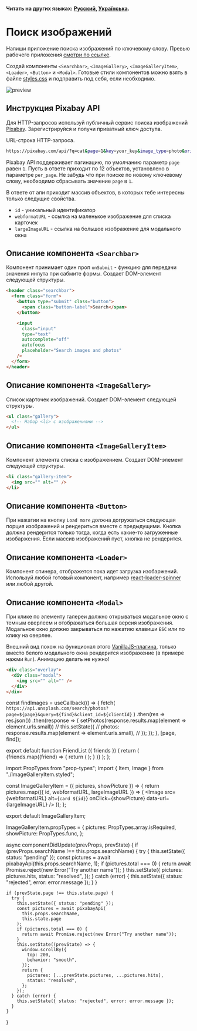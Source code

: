 **Читать на других языках: [Русский](README.md), [Українська](README.ua.md).**

# Поиск изображений

Напиши приложение поиска изображений по ключевому слову. Превью рабочего
приложения
[смотри по ссылке](https://drive.google.com/file/d/1oXCGyiq4uKwW0zzraZLKk4lh3voBlBzZ/view?usp=sharing).

Создай компоненты `<Searchbar>`, `<ImageGallery>`, `<ImageGalleryItem>`,
`<Loader>`, `<Button>` и `<Modal>`. Готовые стили компонентов можно взять в
файле [styles.css](./styles.css) и подправить под себя, если необходимо.

![preview](./mockup/preview.jpg)

## Инструкция Pixabay API

Для HTTP-запросов используй публичный сервис поиска изображений
[Pixabay](https://pixabay.com/api/docs/). Зарегистрируйся и получи приватный
ключ доступа.

URL-строка HTTP-запроса.

```bash
https://pixabay.com/api/?q=cat&page=1&key=your_key&image_type=photo&orientation=horizontal&per_page=12
```

Pixabay API поддерживает пагинацию, по умолчанию параметр `page` равен `1`.
Пусть в ответе приходит по 12 объектов, установлено в параметре `per_page`. Не
забудь что при поиске по новому ключевому слову, необходимо сбрасывать значение
`page` в `1`.

В ответе от апи приходит массив объектов, в которых тебе интересны только
следущие свойства.

- `id` - уникальный идентификатор
- `webformatURL` - ссылка на маленькое изображение для списка карточек
- `largeImageURL` - ссылка на большое изображение для модального окна

## Описание компонента `<Searchbar>`

Компонент принимает один проп `onSubmit` - функцию для передачи значения инпута
при сабмите формы. Создает DOM-элемент следующей структуры.

```html
<header class="searchbar">
  <form class="form">
    <button type="submit" class="button">
      <span class="button-label">Search</span>
    </button>

    <input
      class="input"
      type="text"
      autocomplete="off"
      autofocus
      placeholder="Search images and photos"
    />
  </form>
</header>
```

## Описание компонента `<ImageGallery>`

Список карточек изображений. Создает DOM-элемент следующей структуры.

```html
<ul class="gallery">
  <!-- Набор <li> с изображениями -->
</ul>
```

## Описание компонента `<ImageGalleryItem>`

Компонент элемента списка с изображением. Создает DOM-элемент следующей
структуры.

```html
<li class="gallery-item">
  <img src="" alt="" />
</li>
```

## Описание компонента `<Button>`

При нажатии на кнопку `Load more` должна догружаться следующая порция
изображений и рендериться вместе с предыдущими. Кнопка должна рендерится только
тогда, когда есть какие-то загруженные изобаржения. Если массив изображений
пуст, кнопка не рендерится.

## Описание компонента `<Loader>`

Компонент спинера, отображется пока идет загрузка изобаржений. Используй любой
готовый компонент, например
[react-loader-spinner](https://github.com/mhnpd/react-loader-spinner) или любой
другой.

## Описание компонента `<Modal>`

При клике по элементу галереи должно открываться модальное окно с темным
оверлеем и отображаться большая версия изображения. Модальное окно должно
закрываться по нажатию клавиши `ESC` или по клику на оверлее.

Внешний вид похож на функционал этого
[VanillaJS-плагина](https://basiclightbox.electerious.com/), только вместо
белого модального окна рендерится изображение (в примере нажми `Run`). Анимацию
делать не нужно!

```html
<div class="overlay">
  <div class="modal">
    <img src="" alt="" />
  </div>
</div>
```

const findImages = useCallback(() => {
fetch(
`https://api.unsplash.com/search/photos?page=${page}&query=${find}&client_id=${clientId}`
)
.then(res => res.json())
.then(response => {
setPhotos(response.results.map(element => element.urls.small))
// this.setState({
// photos: response.results.map(element => element.urls.small),
// });
});
}, [page, find]);

export default function FriendList ({ friends }) {
return (
<FriendWrap>
{friends.map((friend) => {
return (
<FriendListItem
                        key={friend.id}
                        avatar={friend.avatar}
                        name={friend.name}
                        status={friend.isOnline}>
</FriendListItem>
);
}
)}
</FriendWrap>
);
};

import PropTypes from "prop-types";
import { Item, Image } from "./ImageGalleryItem.styled";

const ImageGalleryItem = ({ pictures, showPicture }) => {
return pictures.map(({ id, webformatURL, largeImageURL }) => (
<Item key={id}>
<Image
src={webformatURL}
alt={`card ${id}`}
onClick={showPicture}
data-url={largeImageURL}
/>
</Item>
));
};

export default ImageGalleryItem;

ImageGalleryItem.propTypes = {
pictures: PropTypes.array.isRequired,
showPicture: PropTypes.func,
};

async componentDidUpdate(prevProps, prevState) {
if (prevProps.searchName !== this.props.searchName) {
try {
this.setState({ status: "pending" });
const pictures = await pixabayApi(this.props.searchName, 1);
if (pictures.total === 0) {
return await Promise.reject(new Error("Try another name"));
}
this.setState({
pictures: pictures.hits,
status: "resolved",
});
} catch (error) {
this.setState({ status: "rejected", error: error.message });
}
}

    if (prevState.page !== this.state.page) {
      try {
        this.setState({ status: "pending" });
        const pictures = await pixabayApi(
          this.props.searchName,
          this.state.page
        );
        if (pictures.total === 0) {
          return await Promise.reject(new Error("Try another name"));
        }
        this.setState((prevState) => {
          window.scrollBy({
            top: 200,
            behavior: "smooth",
          });
          return {
            pictures: [...prevState.pictures, ...pictures.hits],
            status: "resolved",
          };
        });
      } catch (error) {
        this.setState({ status: "rejected", error: error.message });
      }
    }

}
